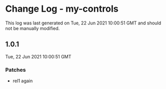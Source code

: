 # Change Log - my-controls

This log was last generated on Tue, 22 Jun 2021 10:00:51 GMT and should not be manually modified.

## 1.0.1
Tue, 22 Jun 2021 10:00:51 GMT

### Patches

- rel1 again

